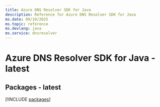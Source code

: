 ```yaml
---
title: Azure DNS Resolver SDK for Java
description: Reference for Azure DNS Resolver SDK for Java
ms.date: 09/10/2025
ms.topic: reference
ms.devlang: java
ms.service: dnsresolver
---
```

# Azure DNS Resolver SDK for Java - latest
## Packages - latest
[!INCLUDE [packages](dns-resolver-index.md)]